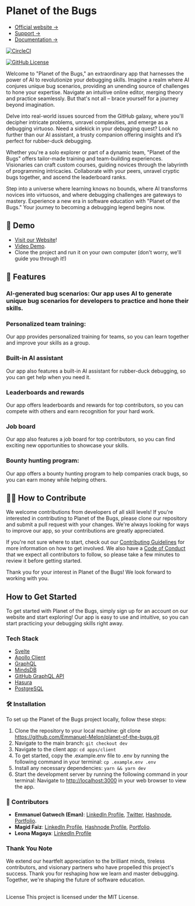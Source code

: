 # Planet of the Bugs

- [Official website →](https://planetofthebugs.xyz/)
- [Support →](https://support.planetofthebugs.xyz/)
- [Documentation →](https://docs.planetofthebugs.xyz/)

[![CircleCI](https://dl.circleci.com/status-badge/img/gh/Emmanuel-Melon/planet-of-the-bugs/tree/alpha-release.svg?style=svg)](https://dl.circleci.com/status-badge/redirect/gh/Emmanuel-Melon/planet-of-the-bugs/tree/alpha-release)

[![GitHub License](https://img.shields.io/badge/license-MIT-lightgrey.svg)](https://raw.githubusercontent.com/Emmanuel-Melon/planet-of-the-bugs/dev/LICENSE)


Welcome to "Planet of the Bugs," an extraordinary app that harnesses the power of AI to revolutionize your debugging skills. Imagine a realm where AI conjures unique bug scenarios, providing an unending source of challenges to hone your expertise. Navigate an intuitive online editor, merging theory and practice seamlessly. But that's not all – brace yourself for a journey beyond imagination.

Delve into real-world issues sourced from the GitHub galaxy, where you'll decipher intricate problems, unravel complexities, and emerge as a debugging virtuoso. Need a sidekick in your debugging quest? Look no further than our AI assistant, a trusty companion offering insights and it’s perfect for rubber-duck debugging.

Whether you're a solo explorer or part of a dynamic team, "Planet of the Bugs" offers tailor-made training and team-building experiences. Visionaries can craft custom courses, guiding novices through the labyrinth of programming intricacies. Collaborate with your peers, unravel cryptic bugs together, and ascend the leaderboard ranks.

Step into a universe where learning knows no bounds, where AI transforms novices into virtuosos, and where debugging challenges are gateways to mastery. Experience a new era in software education with "Planet of the Bugs." Your journey to becoming a debugging legend begins now.

## 🚀 Demo

- [Visit our Website](https://planetofthebugs.xyz)!
- [Video Demo](https://www.loom.com/share/355eed805e624ffa8aae0835ea1b50af).
- Clone the project and run it on your own computer (don't worry, we'll guide you through it!)

## 🎨 Features
### AI-generated bug scenarios: Our app uses AI to generate unique bug scenarios for developers to practice and hone their skills.

### Personalized team training: 
Our app provides personalized training for teams, so you can learn together and improve your skills as a group.

### Built-in AI assistant
Our app also features a built-in AI assistant for rubber-duck debugging, so you can get help when you need it.

### Leaderboards and rewards
Our app offers leaderboards and rewards for top contributors, so you can compete with others and earn recognition for your hard work.

### Job board
Our app also features a job board for top contributors, so you can find exciting new opportunities to showcase your skills.

### Bounty hunting program: 
Our app offers a bounty hunting program to help companies crack bugs, so you can earn money while helping others.

## 🧑‍💻 How to Contribute
We welcome contributions from developers of all skill levels! If you're interested in contributing to Planet of the Bugs, please clone our repository and submit a pull request with your changes. We're always looking for ways to improve our app, so your contributions are greatly appreciated.

If you're not sure where to start, check out our [Contributing Guidelines](CONTRIBUTING.md) for more information on how to get involved. We also have a [Code of Conduct](CODE_OF_CONDUCT.md) that we expect all contributors to follow, so please take a few minutes to review it before getting started.

Thank you for your interest in Planet of the Bugs! We look forward to working with you.

## How to Get Started

To get started with Planet of the Bugs, simply sign up for an account on our website and start exploring! Our app is easy to use and intuitive, so you can start practicing your debugging skills right away.

### Tech Stack
- [Svelte]( https://svelte.dev/)
- [Apollo Client](https://www.apollographql.com/docs/react/)
- [GraphQL](https://graphql.org/)
- [MindsDB](https://mindsdb.com/)
- [GitHub GraphQL API](https://docs.github.com/en/graphql)
- [Hasura](http://hasura.io/)
- [PostgreSQL](https://www.postgresql.org/)

### 🛠️ Installation

To set up the Planet of the Bugs project locally, follow these steps:

1. Clone the repository to your local machine: git clone https://github.com/Emmanuel-Melon/planet-of-the-bugs.git
2. Navigate to the main branch: 
   ```git checkout dev```
3. Navigate to the client app: 
   ```cd apps/client```
4. To get started, copy the .example.env file to .env by running the following command in your terminal: 
   ```cp .example.env .env```
5. Install any necessary dependencies: 
   ```yarn && yarn dev```
6. Start the development server by running the following command in your terminal: Navigate to [http://localhost:3000](http://localhost:3000) in your web browser to view the app.

### 🦾 Contributors

- **Emmanuel Gatwech (Eman)**: [LinkedIn Profile](https://www.linkedin.com/in/emmanuel-gatwech/), [Twitter](https://twitter.com/junubiman), [Hashnode](https://eman.hashnode.dev/), [Portfolio](https://e-man.vercel.app/).
- **Magid Faiz**: [LinkedIn Profile](https://www.linkedin.com/in/maiz27/), [Hashnode Profile](https://hashnode.com/@Maiz), [Portfolio](https://maged-faiz.web.app/).
- **Leona Magaya**: [LinkedIn Profile](https://www.linkedin.com/in/leonamagayachinyerere/)

### Thank You Note

We extend our heartfelt appreciation to the brilliant minds, tireless contributors, and visionary partners who have propelled this project's success. Thank you for reshaping how we learn and master debugging. Together, we're shaping the future of software education.

##
License
This project is licensed under the MIT License.
